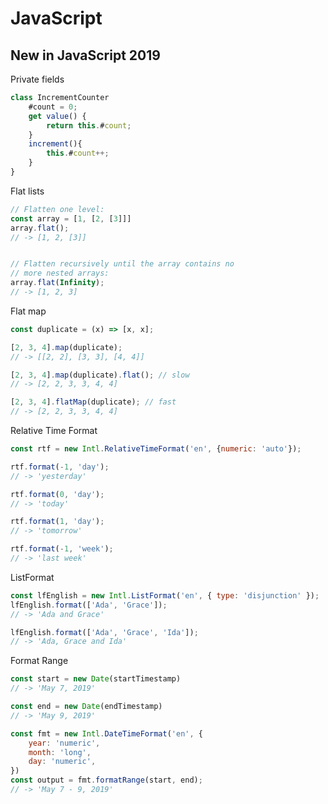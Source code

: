 
# JavaScript

## New in JavaScript 2019

Private fields

```javascript
class IncrementCounter
    #count = 0;
    get value() {
        return this.#count;
    }
    increment(){
        this.#count++;
    }
}
```

Flat lists

```javascript
// Flatten one level:
const array = [1, [2, [3]]]
array.flat();
// -> [1, 2, [3]]


// Flatten recursively until the array contains no
// more nested arrays:
array.flat(Infinity);
// -> [1, 2, 3]
```

Flat map

```javascript
const duplicate = (x) => [x, x];

[2, 3, 4].map(duplicate);
// -> [[2, 2], [3, 3], [4, 4]]

[2, 3, 4].map(duplicate).flat(); // slow
// -> [2, 2, 3, 3, 4, 4]

[2, 3, 4].flatMap(duplicate); // fast
// -> [2, 2, 3, 3, 4, 4]
```

Relative Time Format

```javascript
const rtf = new Intl.RelativeTimeFormat('en', {numeric: 'auto'});

rtf.format(-1, 'day');
// -> 'yesterday'

rtf.format(0, 'day');
// -> 'today'

rtf.format(1, 'day');
// -> 'tomorrow'

rtf.format(-1, 'week');
// -> 'last week'
```

ListFormat

```javascript
const lfEnglish = new Intl.ListFormat('en', { type: 'disjunction' });
lfEnglish.format(['Ada', 'Grace']);
// -> 'Ada and Grace'

lfEnglish.format(['Ada', 'Grace', 'Ida']);
// -> 'Ada, Grace and Ida'
```

Format Range

```javascript
const start = new Date(startTimestamp)
// -> 'May 7, 2019'

const end = new Date(endTimestamp)
// -> 'May 9, 2019'

const fmt = new Intl.DateTimeFormat('en', {
    year: 'numeric',
    month: 'long',
    day: 'numeric',
})
const output = fmt.formatRange(start, end);
// -> 'May 7 - 9, 2019'
```
